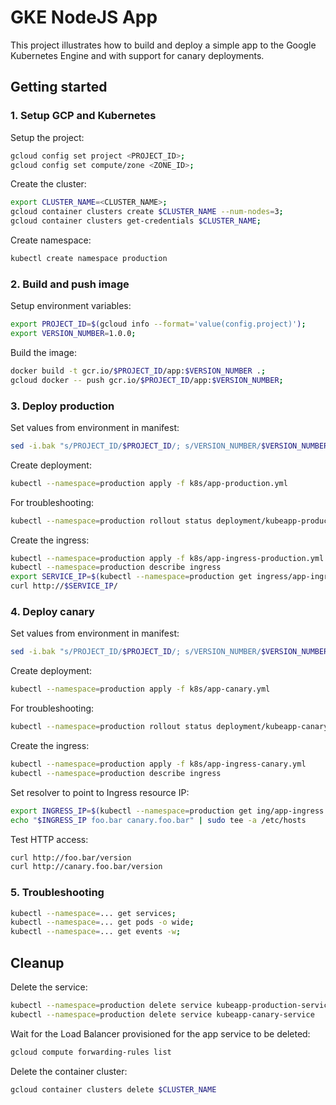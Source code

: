 # GKE NodeJS App

This project illustrates how to build and deploy a simple app to the Google Kubernetes Engine and with support for canary deployments.

## Getting started

### 1. Setup GCP and Kubernetes

Setup the project:

```sh
gcloud config set project <PROJECT_ID>;
gcloud config set compute/zone <ZONE_ID>;
```

Create the cluster:

```sh
export CLUSTER_NAME=<CLUSTER_NAME>;
gcloud container clusters create $CLUSTER_NAME --num-nodes=3;
gcloud container clusters get-credentials $CLUSTER_NAME;
```

Create namespace:
```sh
kubectl create namespace production
```

### 2. Build and push image

Setup environment variables:

```sh
export PROJECT_ID=$(gcloud info --format='value(config.project)');
export VERSION_NUMBER=1.0.0;
```

Build the image:

```sh
docker build -t gcr.io/$PROJECT_ID/app:$VERSION_NUMBER .;
gcloud docker -- push gcr.io/$PROJECT_ID/app:$VERSION_NUMBER;
```

### 3. Deploy production

Set values from environment in manifest:

```sh
sed -i.bak "s/PROJECT_ID/$PROJECT_ID/; s/VERSION_NUMBER/$VERSION_NUMBER/;" k8s/app-production.yml;
```

Create deployment:

```sh
kubectl --namespace=production apply -f k8s/app-production.yml
```

For troubleshooting:

```sh
kubectl --namespace=production rollout status deployment/kubeapp-production
```

Create the ingress:

```sh
kubectl --namespace=production apply -f k8s/app-ingress-production.yml
kubectl --namespace=production describe ingress
export SERVICE_IP=$(kubectl --namespace=production get ingress/app-ingress --output=json | jq -r '.status.loadBalancer.ingress[0].ip')
curl http://$SERVICE_IP/
```

### 4. Deploy canary

Set values from environment in manifest:

```sh
sed -i.bak "s/PROJECT_ID/$PROJECT_ID/; s/VERSION_NUMBER/$VERSION_NUMBER/;" k8s/app-canary.yml;
```

Create deployment:

```sh
kubectl --namespace=production apply -f k8s/app-canary.yml
```

For troubleshooting:

```sh
kubectl --namespace=production rollout status deployment/kubeapp-canary
```

Create the ingress:

```sh
kubectl --namespace=production apply -f k8s/app-ingress-canary.yml
kubectl --namespace=production describe ingress
```

Set resolver to point to Ingress resource IP:

```sh
export INGRESS_IP=$(kubectl --namespace=production get ing/app-ingress --output=json | jq -r '.status.loadBalancer.ingress[0].ip')
echo "$INGRESS_IP foo.bar canary.foo.bar" | sudo tee -a /etc/hosts
```

Test HTTP access:

```sh
curl http://foo.bar/version
curl http://canary.foo.bar/version
```

### 5. Troubleshooting

```sh
kubectl --namespace=... get services;
kubectl --namespace=... get pods -o wide;
kubectl --namespace=... get events -w;
```

## Cleanup

Delete the service:

```sh
kubectl --namespace=production delete service kubeapp-production-service
kubectl --namespace=production delete service kubeapp-canary-service
```

Wait for the Load Balancer provisioned for the app service to be deleted:

```sh
gcloud compute forwarding-rules list
```

Delete the container cluster:

```sh
gcloud container clusters delete $CLUSTER_NAME
```
